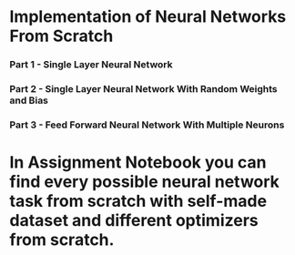 # Implementation of Neural Networks From Scratch 

### Part 1 - Single Layer Neural Network
### Part 2 - Single Layer Neural Network With Random Weights and Bias
### Part 3 - Feed Forward Neural Network With Multiple Neurons

# In Assignment Notebook you can find every possible neural network task from scratch with self-made dataset and different optimizers from scratch. 
